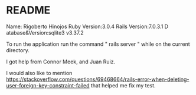 # README
Name: Rigoberto Hinojos Ruby Version:3.0.4 
Rails Version:7.0.3.1 D
atabase&Version:sqlite3 v3.37.2

To run the application run the command " rails server " while on the current directory.

I got help from Connor Meek, and Juan Ruiz. 

I would also like to mention https://stackoverflow.com/questions/69468664/rails-error-when-deleting-user-foreign-key-constraint-failed that helped me fix my test. 
